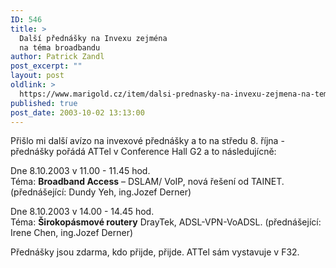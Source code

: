 ```yaml
---
ID: 546
title: >
  Další přednášky na Invexu zejména
  na téma broadbandu
author: Patrick Zandl
post_excerpt: ""
layout: post
oldlink: >
  https://www.marigold.cz/item/dalsi-prednasky-na-invexu-zejmena-na-tema-broadbandu
published: true
post_date: 2003-10-02 13:13:00
---
```

<p>
Přišlo mi další avízo na invexové přednášky a to na středu 8. října - přednášky pořádá ATTel v Conference Hall G2 a to následujícně:</p>

<p>
Dne 8.10.2003 v 11.00 - 11.45 hod. <BR>Téma: <STRONG>Broadband Access</STRONG> &#8211; DSLAM/ VoIP, nová řešení od TAINET. (přednášející: Dundy Yeh, ing.Jozef Derner)</p>

<p>
Dne 8.10.2003 v 14.00 - 14.45 hod. <BR>Téma: <STRONG>Širokopásmové routery</STRONG> DrayTek, ADSL-VPN-VoADSL. (přednášející: Irene Chen, ing.Jozef Derner)
<p>
Přednášky jsou zdarma, kdo přijde, přijde. ATTel sám vystavuje v F32. </p>
